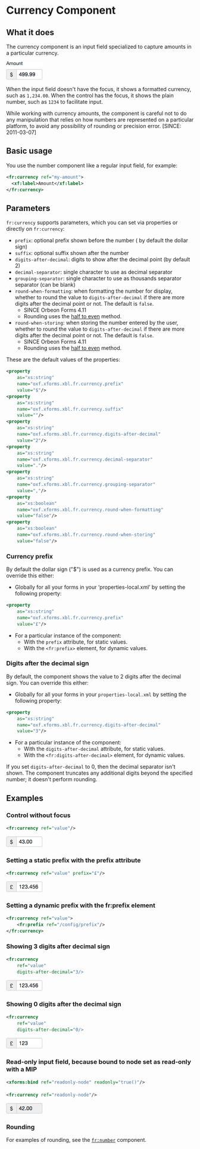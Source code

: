 # Currency Component

<!-- toc -->

## What it does

The currency component is an input field specialized to capture amounts in a particular currency.

![](images/xbl-currency6.png)

When the input field doesn't have the focus, it shows a formatted currency, such as `1,234.00`. When the control has the focus, it shows the plain number, such as `1234` to facilitate input.

While working with currency amounts, the component is careful not to do any manipulation that relies on how numbers are represented on a particular platform, to avoid any possibility of rounding or precision error. [SINCE: 2011-03-07]

## Basic usage

You use the number component like a regular input field, for example:

```xml
<fr:currency ref="my-amount">
  <xf:label>Amount</xf:label>
</fr:currency>
```

## Parameters

`fr:currency` supports parameters, which you can set via properties or directly on `fr:currency`:

* `prefix`: optional prefix shown before the number ( by default the dollar sign)
* `suffix`: optional suffix shown after the number
* `digits-after-decimal`: digits to show after the decimal point (by default 2)
* `decimal-separator`: single character to use as decimal separator
* `grouping-separator`: single character to use as thousands separator separator (can be blank)
* `round-when-formatting`: when formatting the number for display, whether to round the value to `digits-after-decimal` if there are more digits after the decimal point or not. The default is `false`.
    * SINCE Orbeon Forms 4.11
    * Rounding uses the [half to even](https://en.wikipedia.org/wiki/Rounding#Round_half_to_even) method.
* `round-when-storing`: when storing the number entered by the user, whether to round the value to `digits-after-decimal` if there are more digits after the decimal point or not. The default is `false`.
    * SINCE Orbeon Forms 4.11
    * Rounding uses the [half to even](https://en.wikipedia.org/wiki/Rounding#Round_half_to_even) method.

These are the default values of the properties:

```xml
<property
    as="xs:string"
    name="oxf.xforms.xbl.fr.currency.prefix"
    value="$"/>
<property
    as="xs:string"
    name="oxf.xforms.xbl.fr.currency.suffix"
    value=""/>
<property
    as="xs:string"
    name="oxf.xforms.xbl.fr.currency.digits-after-decimal"
    value="2"/>
<property
    as="xs:string"
    name="oxf.xforms.xbl.fr.currency.decimal-separator"
    value="."/>
<property
    as="xs:string"
    name="oxf.xforms.xbl.fr.currency.grouping-separator"
    value=","/>
<property 
    as="xs:boolean" 
    name="oxf.xforms.xbl.fr.currency.round-when-formatting"         
    value="false"/>
<property 
    as="xs:boolean" 
    name="oxf.xforms.xbl.fr.currency.round-when-storing"            
    value="false"/>
```

### Currency prefix

By default the dollar sign ("$") is used as a currency prefix. You can override this either:

* Globally for all your forms in your ‘properties-local.xml’ by setting the following property:
```xml
<property
    as="xs:string"
    name="oxf.xforms.xbl.fr.currency.prefix"
    value="£"/>
```
* For a particular instance of the component:
    * With the `prefix` attribute, for static values.
    * With the `<fr:prefix>` element, for dynamic values.

### Digits after the decimal sign

By default, the component shows the value to 2 digits after the decimal sign. You can override this either:

* Globally for all your forms in your `properties-local.xml` by setting the following property:
```xml
<property
    as="xs:string"
    name="oxf.xforms.xbl.fr.currency.digits-after-decimal"
    value="3"/>
```
* For a particular instance of the component:
    * With the `digits-after-decimal` attribute, for static values.
    * With the `<fr:digits-after-decimal>` element, for dynamic values.

If you set `digits-after-decimal` to 0, then the decimal separator isn't shown. The component truncates any additional digits beyond the specified number; it doesn't perform rounding.

## Examples

### Control without focus

```xml
<fr:currency ref="value"/>
```

![](images/xbl-currency1.png)

### Setting a static prefix with the prefix attribute

```xml
<fr:currency ref="value" prefix="£"/>
```

![](images/xbl-currency2.png)

### Setting a dynamic prefix with the fr:prefix element

```xml
<fr:currency ref="value">
    <fr:prefix ref="/config/prefix"/>
</fr:currency>
```

### Showing 3 digits after decimal sign

```xml
<fr:currency
    ref="value"
    digits-after-decimal="3/>
```

![](images/xbl-currency2.png)

### Showing 0 digits after the decimal sign

```xml
<fr:currency
    ref="value"
    digits-after-decimal="0/>
```

![](images/xbl-currency3.png)

### Read-only input field, because bound to node set as read-only with a MIP

```xml
<xforms:bind ref="readonly-node" readonly="true()"/>

<fr:currency ref="readonly-node"/>
```

![](images/xbl-currency4.png)

### Rounding

For examples of rounding, see the [`fr:number`](number.md) component.